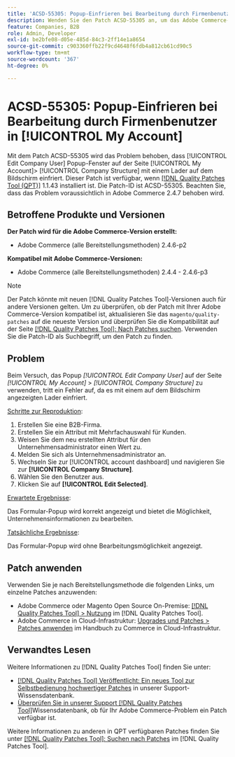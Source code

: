 ```yaml
---
title: 'ACSD-55305: Popup-Einfrieren bei Bearbeitung durch Firmenbenutzer in [!UICONTROL My Account]'
description: Wenden Sie den Patch ACSD-55305 an, um das Adobe Commerce-Problem zu beheben, bei dem [!UICONTROL Edit Company User] Popup-Fenster auf der Seite [!UICONTROL My Account] &gt; [!UICONTROL Company Structure] mit einem Lader auf dem Bildschirm einfriert.
feature: Companies, B2B
role: Admin, Developer
exl-id: be2bfe08-d05e-485d-84c3-2ff14e1a8654
source-git-commit: c903360ffb22f9cd4648f6fdb4a812cb61cd90c5
workflow-type: tm+mt
source-wordcount: '367'
ht-degree: 0%

---
```


# ACSD-55305: Popup-Einfrieren bei Bearbeitung durch Firmenbenutzer in [!UICONTROL My Account]

Mit dem Patch ACSD-55305 wird das Problem behoben, dass [!UICONTROL Edit Company User] Popup-Fenster auf der Seite [!UICONTROL My Account]> [!UICONTROL Company Structure] mit einem Lader auf dem Bildschirm einfriert. Dieser Patch ist verfügbar, wenn [[!DNL Quality Patches Tool (QPT)]](/help/announcements/adobe-commerce-announcements/magento-quality-patches-released-new-tool-to-self-serve-quality-patches.md) 1.1.43 installiert ist. Die Patch-ID ist ACSD-55305. Beachten Sie, dass das Problem voraussichtlich in Adobe Commerce 2.4.7 behoben wird.

## Betroffene Produkte und Versionen

**Der Patch wird für die Adobe Commerce-Version erstellt:**

* Adobe Commerce (alle Bereitstellungsmethoden) 2.4.6-p2

**Kompatibel mit Adobe Commerce-Versionen:**

* Adobe Commerce (alle Bereitstellungsmethoden) 2.4.4 - 2.4.6-p3

>[!NOTE]
>
>Der Patch könnte mit neuen [!DNL Quality Patches Tool]-Versionen auch für andere Versionen gelten. Um zu überprüfen, ob der Patch mit Ihrer Adobe Commerce-Version kompatibel ist, aktualisieren Sie das `magento/quality-patches` auf die neueste Version und überprüfen Sie die Kompatibilität auf der Seite [[!DNL Quality Patches Tool]: Nach Patches suchen](https://experienceleague.adobe.com/tools/commerce-quality-patches/index.html?lang=de). Verwenden Sie die Patch-ID als Suchbegriff, um den Patch zu finden.

## Problem

Beim Versuch, das Popup *[!UICONTROL Edit Company User]* auf der Seite *[!UICONTROL My Account]* > *[!UICONTROL Company Structure]* zu verwenden, tritt ein Fehler auf, da es mit einem auf dem Bildschirm angezeigten Lader einfriert.

<u>Schritte zur Reproduktion</u>:

1. Erstellen Sie eine B2B-Firma.
1. Erstellen Sie ein Attribut mit Mehrfachauswahl für Kunden.
1. Weisen Sie dem neu erstellten Attribut für den Unternehmensadministrator einen Wert zu.
1. Melden Sie sich als Unternehmensadministrator an.
1. Wechseln Sie zur [!UICONTROL account dashboard] und navigieren Sie zur **[!UICONTROL Company Structure]**.
1. Wählen Sie den Benutzer aus.
1. Klicken Sie auf **[!UICONTROL Edit Selected]**.

<u>Erwartete Ergebnisse</u>:

Das Formular-Popup wird korrekt angezeigt und bietet die Möglichkeit, Unternehmensinformationen zu bearbeiten.

<u>Tatsächliche Ergebnisse</u>:

Das Formular-Popup wird ohne Bearbeitungsmöglichkeit angezeigt.

## Patch anwenden

Verwenden Sie je nach Bereitstellungsmethode die folgenden Links, um einzelne Patches anzuwenden:

* Adobe Commerce oder Magento Open Source On-Premise: [[!DNL Quality Patches Tool] > Nutzung](https://experienceleague.adobe.com/docs/commerce-operations/tools/quality-patches-tool/usage.html?lang=de) im [!DNL Quality Patches Tool].
* Adobe Commerce in Cloud-Infrastruktur: [Upgrades und Patches > Patches anwenden](https://experienceleague.adobe.com/docs/commerce-cloud-service/user-guide/develop/upgrade/apply-patches.html?lang=de) im Handbuch zu Commerce in Cloud-Infrastruktur.

## Verwandtes Lesen

Weitere Informationen zu [!DNL Quality Patches Tool] finden Sie unter:

* [[!DNL Quality Patches Tool] Veröffentlicht: Ein neues Tool zur Selbstbedienung hochwertiger Patches](/help/announcements/adobe-commerce-announcements/magento-quality-patches-released-new-tool-to-self-serve-quality-patches.md) in unserer Support-Wissensdatenbank.
* [Überprüfen Sie in unserer Support [!DNL Quality Patches Tool]](/help/support-tools/patches-available-in-qpt-tool/check-patch-for-magento-issue-with-magento-quality-patches.md)Wissensdatenbank, ob für Ihr Adobe Commerce-Problem ein Patch verfügbar ist.

Weitere Informationen zu anderen in QPT verfügbaren Patches finden Sie unter [[!DNL Quality Patches Tool]: Suchen nach Patches](https://experienceleague.adobe.com/tools/commerce-quality-patches/index.html?lang=de) im [!DNL Quality Patches Tool].
